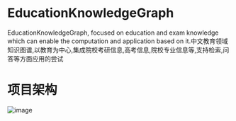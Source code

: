 # EducationKnowledgeGraph
EducationKnowledgeGraph, focused on education and exam knowledge which can enable the computation and application based on it.中文教育领域知识图谱,以教育为中心,集成院校考研信息,高考信息,院校专业信息等,支持检索,问答等方面应用的尝试


# 项目架构

![image](https://github.com/liuhuanyong/EducationKnowledgeGraph/blob/master/image/schema.jpg)

